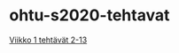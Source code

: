 # ohtu-s2020-tehtavat

[Viikko 1 tehtävät 2-13](https://github.com/behindthegroove/ohtu-2020-viikko1)